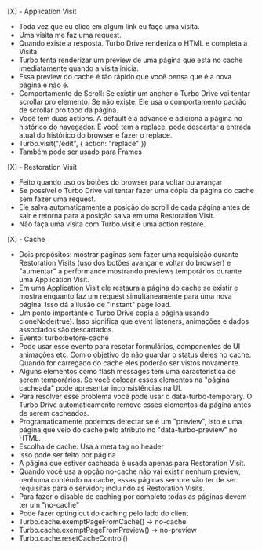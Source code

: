 [X] - Application Visit
- Toda vez que eu clico em algum link eu faço uma visita.
- Uma visita me faz uma request.
- Quando existe a resposta. Turbo Drive renderiza  o HTML e completa a Visita
- Turbo tenta renderizar um preview de uma página que está no cache imediatamente quando a visita inicia.
- Essa preview do cache é tão rápido que você pensa que é a nova página e não é.
- Comportamento de Scroll: Se existir um anchor o Turbo Drive vai tentar scrollar pro elemento. Se não existe. Ele usa o comportamento padrão de scrollar pro topo da página.
- Você tem duas actions. A default é a advance e adiciona a página no histórico do navegador. E você tem a replace, pode descartar a entrada atual do histórico do browser e fazer o replace.
- Turbo.visit("/edit", { action: "replace" })
- Também pode ser usado para Frames

[X] - Restoration Visit
- Feito quando uso os botões do browser para voltar ou avançar
- Se possível o Turbo Drive vai tentar fazer uma cópia da página do cache sem fazer uma request.
- Ele salva automaticamente a posição do scroll de cada página antes de sair e retorna para a posição salva em uma Restoration Visit.
- Não faça uma visita com Turbo.visit e uma action restore.

[X] - Cache
- Dois propósitos: mostrar páginas sem fazer uma requisição durante Restoration Visits (uso dos botões avançar e voltar do browser) e "aumentar" a performance mostrando previews temporários durante uma Application Visit.
- Em uma Application Visit ele restaura a página do cache se existir e mostra enquanto faz um request simultaneamente para uma nova página. Isso dá a ilusão de "instant" page load.
- Um ponto importante o Turbo Drive copia a página usando cloneNode(true). Isso significa que event listeners, animações e dados associados são descartados.
- Evento: turbo:before-cache
- Pode usar esse evento para resetar formulários, componentes de UI animações etc. Com o objetivo de não guardar o status deles no cache. Quando for carregado do cache eles poderão ser vistos novamente.
- Alguns elementos como flash messages tem uma característica de serem temporários. Se você colocar esses elementos na "página cacheada" pode apresentar inconsistências na UI.
- Para resolver esse problema você pode usar o data-turbo-temporary. O Turbo Drive automaticamente remove esses elementos da página antes de serem cacheados.
- Programaticamente podemos detectar se é um "preview", isto é uma página que veio do cache pelo atributo no "data-turbo-preview" no HTML.
- Escolha de cache: Usa a meta tag no header <meta name="turbo-cache-control">
- Isso pode ser feito por página
- <meta name="turbo-cache-control" content="no-preview"> A página que estiver cacheada é usada apenas para Restoration Visit.
- <meta name="turbo-cache-control" content="no-cache"> Quando você usa a opção no-cache não vai existir nenhum preview, nenhuma contéudo na cache, essas páginas sempre vão ter de ser requisitas para o servidor; incluindo as Restoration Visits.
- Para fazer o disable de caching por completo todas as páginas devem ter um "no-cache"
- Pode fazer opting out do caching pelo lado do client
- Turbo.cache.exemptPageFromCache() -> no-cache
- Turbo.cache.exemptPageFromPreview() -> no-preview
- Turbo.cache.resetCacheControl()
